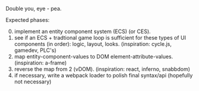 Double you, eye - pea.

Expected phases:

  0. implement an entity component system (ECS) (or CES).
  1. see if an ECS + tradtional game loop is sufficient for these types of UI components (in order): logic, layout, looks. (inspiration: cycle.js, gamedev, PLC's)
  2. map entity-component-values to DOM element-attribute-values. (inspiration: a-frame)
  3. reverse the map from 2 (vDOM). (inspiration: react, inferno, snabbdom)
  4. if necessary, write a webpack loader to polish final syntax/api (hopefully not necessary)
